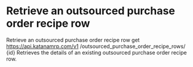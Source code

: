 # Retrieve an outsourced purchase order recipe row

Retrieve an outsourced purchase order recipe row get https://api.katanamrp.com/v1
/outsourced_purchase_order_recipe_rows/ {id} Retrieves the details of an existing
outsourced purchase order recipe row.
